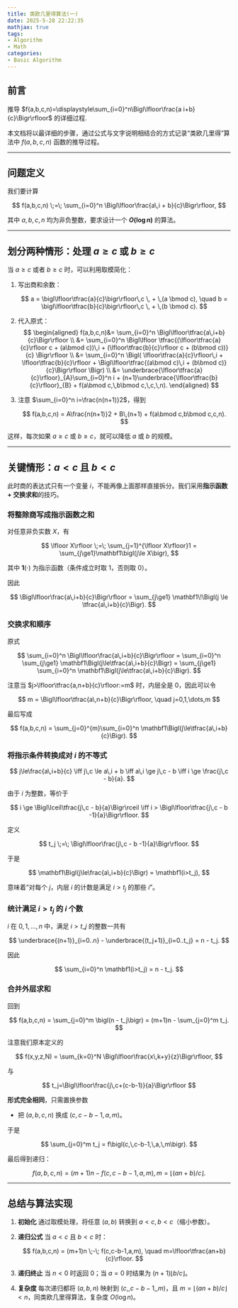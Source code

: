 ```yaml
---
title: 类欧几里得算法(一)
date: 2025-5-28 22:22:35
mathjax: true
tags:
- Algorithm
- Math
categories:
- Basic Algorithm
---
```


## 前言

推导 $f(a,b,c,n)=\displaystyle\sum_{i=0}^n\Bigl\lfloor\frac{a i+b}{c}\Bigr\rfloor$ 的详细过程.


本文档将以最详细的步骤，通过公式与文字说明相结合的方式记录“类欧几里得”算法中 $f(a,b,c,n)$ 函数的推导过程。
<!-- more -->

---

## 问题定义

我们要计算

$$
 f(a,b,c,n) \;=\; \sum_{i=0}^n \Bigl\lfloor\frac{a\,i + b}{c}\Bigr\rfloor,
$$

其中 $a,b,c,n$ 均为非负整数，要求设计一个 **$O(\log n)$** 的算法。

---

## 划分两种情形：处理 $a\ge c$ 或 $b\ge c$

当 $a\ge c$ 或者 $b\ge c$ 时，可以利用取模简化：

1. 写出商和余数：

   $$
     a = \bigl\lfloor\tfrac{a}{c}\bigr\rfloor\,c \, + \,(a \bmod c),
     \quad
     b = \bigl\lfloor\tfrac{b}{c}\bigr\rfloor\,c \, + \,(b \bmod c).
   $$
2. 代入原式：
$$
\begin{aligned}
 f(a,b,c,n)&= \sum_{i=0}^n \Bigl\lfloor\tfrac{a\,i+b}{c}\Bigr\rfloor \\
            &= \sum_{i=0}^n \Bigl\lfloor
                \tfrac{(\lfloor\tfrac{a}{c}\rfloor c + (a\bmod c))\,i
                      + (\lfloor\tfrac{b}{c}\rfloor c + (b\bmod c))}{c}
              \Bigr\rfloor \\
            &= \sum_{i=0}^n \Bigl(
                \lfloor\tfrac{a}{c}\rfloor\,i
                + \lfloor\tfrac{b}{c}\rfloor
                + \Bigl\lfloor\tfrac{(a\bmod c)\,i + (b\bmod c)}{c}\Bigr\rfloor
              \Bigr) \\
            &= \underbrace{\lfloor\tfrac{a}{c}\rfloor}_{A}\sum_{i=0}^n i
              + (n+1)\underbrace{\lfloor\tfrac{b}{c}\rfloor}_{B}
              + f(a\bmod c,\,b\bmod c,\,c,\,n).
\end{aligned}
$$



3. 注意 $\sum_{i=0}^n i=\frac{n(n+1)}2$，得到

   $$
     f(a,b,c,n)
     = A\frac{n(n+1)}2 + B\,(n+1) + f(a\bmod c,b\bmod c,c,n).
   $$

这样，每次如果 $a\ge c$ 或 $b\ge c$，就可以降低 $a$ 或 $b$ 的规模。

---

## 关键情形：$a<c$ 且 $b<c$

此时商的表达式只有一个变量 $i$，不能再像上面那样直接拆分。我们采用**指示函数 + 交换求和**的技巧。

### 将整除商写成指示函数之和

对任意非负实数 $X$，有

$$
\lfloor X\rfloor \;=\; \sum_{j=1}^{\lfloor X\rfloor}1
               = \sum_{j\ge1}\mathbf1\bigl(j\le X\bigr),
$$

其中 $\mathbf1(\cdot)$ 为指示函数（条件成立时取 1，否则取 0）。

因此

$$
\Bigl\lfloor\frac{a\,i+b}{c}\Bigr\rfloor
= \sum_{j\ge1} \mathbf1\!\Bigl(j \le \tfrac{a\,i+b}{c}\Bigr).
$$

### 交换求和顺序

原式

$$
\sum_{i=0}^n \Bigl\lfloor\frac{a\,i+b}{c}\Bigr\rfloor
= \sum_{i=0}^n \sum_{j\ge1} \mathbf1\Bigl(j\le\tfrac{a\,i+b}{c}\Bigr)
= \sum_{j\ge1} \sum_{i=0}^n \mathbf1\Bigl(j\le\tfrac{a\,i+b}{c}\Bigr).
$$

注意当 $j>\lfloor\tfrac{a,n+b}{c}\rfloor:=m$ 时，内层全是 0，因此可以令

$$
m = \Bigl\lfloor\tfrac{a\,n+b}{c}\Bigr\rfloor,
\quad j=0,1,\dots,m
$$

最后写成

$$
 f(a,b,c,n)
= \sum_{j=0}^{m}\sum_{i=0}^n \mathbf1\Bigl(j\le\tfrac{a\,i+b}{c}\Bigr).
$$

### 将指示条件转换成对 $i$ 的不等式

$$
j\le\frac{a\,i+b}{c}
\iff j\,c \le a\,i + b
\iff a\,i \ge j\,c - b
\iff i \ge \frac{j\,c - b}{a}.
$$

由于 $i$ 为整数，等价于

$$
i \ge \Bigl\lceil\tfrac{j\,c - b}{a}\Bigr\rceil
\iff i > \Bigl\lfloor\tfrac{j\,c - b -1}{a}\Bigr\rfloor.
$$

定义

$$
t_j \;=\; \Bigl\lfloor\frac{j\,c - b -1}{a}\Bigr\rfloor.
$$

于是

$$
\mathbf1\Bigl(j\le\frac{a\,i+b}{c}\Bigr)
= \mathbf1(i>t_j),
$$

意味着“对每个 $j$，内层 $i$ 的计数是满足 $i>t_j$ 的那些 $i$”。

### 统计满足 $i>t_j$ 的 $i$ 个数

$i$ 在 $0,1,\dots,n$ 中，满足 $i>t\_j$ 的整数一共有

$$
\underbrace{(n+1)}_{i=0..n} - \underbrace{(t_j+1)}_{i=0..t_j}
= n - t_j.
$$

因此

$$
\sum_{i=0}^n \mathbf1(i>t_j)
= n - t_j.
$$

### 合并外层求和

回到

$$
f(a,b,c,n)
= \sum_{j=0}^m \bigl(n - t_j\bigr)
= (m+1)n - \sum_{j=0}^m t_j.
$$

注意我们原本定义的

$$
 f(x,y,z,N)
= \sum_{k=0}^N \Bigl\lfloor\frac{x\,k+y}{z}\Bigr\rfloor,
$$

与

$$
 t_j=\Bigl\lfloor\frac{j\,c+(c-b-1)}{a}\Bigr\rfloor
$$

**形式完全相同**，只需置换参数

* 把 $(a,b,c,n)$ 换成 $(c,\,c-b-1,\,a,\,m)$。

于是

$$
\sum_{j=0}^m t_j
= f\bigl(c,\,c-b-1,\,a,\,m\bigr).
$$

最后得到递归：

$$
f(a,b,c,n)
= (m+1)n - f(c,c-b-1,a,m),
m = \lfloor (a n + b)/c \rfloor.
$$

---

## 总结与算法实现

1. **初始化** 通过取模处理，将任意 $(a,b)$ 转换到 $a <c,b<c$（缩小参数）。
2. **递归公式** 当 $a<c$ 且 $b<c$ 时：

   $$
    f(a,b,c,n) = (m+1)n \;-\; f(c,c-b-1,a,m),
    \quad m=\lfloor\tfrac{an+b}{c}\rfloor.
   $$
3. **递归终止** 当 $n<0$ 时返回 0；当 $a=0$ 时结果为 $(n+1)\lfloor b/c\rfloor$。
4. **复杂度** 每次递归都将 $(a,b,n)$ 映射到 $(c,,c-b-1,,m)$，且 $m=\lfloor( a n + b)/c\rfloor< n$，同类欧几里得算法，复杂度 $O(\log n)$。
